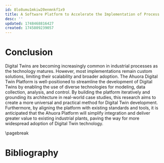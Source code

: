 ```yaml
---
id: 8lo8umu1mkiw20enmnkf1x9
title: A Software Platform to Accelerate the Implementation of Process Digital Twins 
desc: ''
updated: 1748468816427
created: 1745809239057
---
```



# Conclusion

Digital Twins are becoming increasingly common in industrial processes as the technology matures. However, most implementations remain custom solutions, limiting their scalability and broader adoption. The Ahuora Digital Twin Platform is well-positioned to streamline the development of Digital Twins by enabling the use of diverse technologies for modeling, data collection, analysis, and control. By building the platform iteratively and grounding its architecture in real-world case studies, this research aims to create a more universal and practical method for Digital Twin development. Furthermore, by aligning the platform with existing standards and tools, it is anticipated that the Ahuora Platform will simplify integration and deliver greater value to existing industrial plants, paving the way for more widespread adoption of Digital Twin technology.

\pagebreak

# Bibliography
